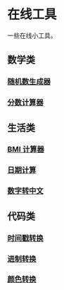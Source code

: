 # 在线工具

一些在线小工具。

## 数学类

### [随机数生成器](online/random)

### [分数计算器](online/fraction)

## 生活类

### [BMI 计算器](online/bmi)

### [日期计算](online/date)

### [数字转中文](online/number)

## 代码类

### [时间戳转换](online/timestamp)

### [进制转换](online/radix)

### [颜色转换](online/color)
